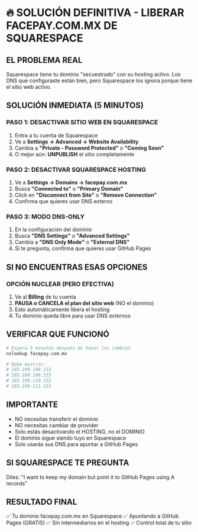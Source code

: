 # 🔥 SOLUCIÓN DEFINITIVA - LIBERAR FACEPAY.COM.MX DE SQUARESPACE

## EL PROBLEMA REAL
Squarespace tiene tu dominio "secuestrado" con su hosting activo. Los DNS que configuraste están bien, pero Squarespace los ignora porque tiene el sitio web activo.

## SOLUCIÓN INMEDIATA (5 MINUTOS)

### PASO 1: DESACTIVAR SITIO WEB EN SQUARESPACE
1. Entra a tu cuenta de Squarespace
2. Ve a **Settings → Advanced → Website Availability**
3. Cambia a **"Private - Password Protected"** o **"Coming Soon"**
4. O mejor aún: **UNPUBLISH** el sitio completamente

### PASO 2: DESACTIVAR SQUARESPACE HOSTING
1. Ve a **Settings → Domains → facepay.com.mx**
2. Busca **"Connected to"** o **"Primary Domain"**
3. Click en **"Disconnect from Site"** o **"Remove Connection"**
4. Confirma que quieres usar DNS externo

### PASO 3: MODO DNS-ONLY
1. En la configuración del dominio
2. Busca **"DNS Settings"** o **"Advanced Settings"**
3. Cambia a **"DNS Only Mode"** o **"External DNS"**
4. Si te pregunta, confirma que quieres usar GitHub Pages

## SI NO ENCUENTRAS ESAS OPCIONES

### OPCIÓN NUCLEAR (PERO EFECTIVA)
1. Ve al **Billing** de tu cuenta
2. **PAUSA o CANCELA el plan del sitio web** (NO el dominio)
3. Esto automáticamente libera el hosting
4. Tu dominio queda libre para usar DNS externos

## VERIFICAR QUE FUNCIONÓ
```bash
# Espera 5 minutos después de hacer los cambios
nslookup facepay.com.mx

# Debe mostrar:
# 185.199.108.153
# 185.199.109.153
# 185.199.110.153
# 185.199.111.153
```

## IMPORTANTE
- NO necesitas transferir el dominio
- NO necesitas cambiar de provider
- Solo estás desactivando el HOSTING, no el DOMINIO
- El dominio sigue siendo tuyo en Squarespace
- Solo usarás sus DNS para apuntar a GitHub Pages

## SI SQUARESPACE TE PREGUNTA
Diles: "I want to keep my domain but point it to GitHub Pages using A records"

## RESULTADO FINAL
✅ Tu dominio facepay.com.mx en Squarespace
✅ Apuntando a GitHub Pages (GRATIS)
✅ Sin intermediarios en el hosting
✅ Control total de tu sitio